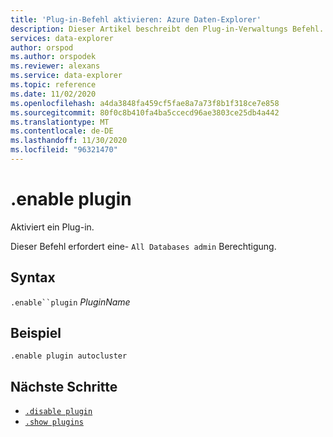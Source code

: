```yaml
---
title: 'Plug-in-Befehl aktivieren: Azure Daten-Explorer'
description: Dieser Artikel beschreibt den Plug-in-Verwaltungs Befehl. Aktivieren Sie das Plug-in in Daten-Explorer Azure
services: data-explorer
author: orspod
ms.author: orspodek
ms.reviewer: alexans
ms.service: data-explorer
ms.topic: reference
ms.date: 11/02/2020
ms.openlocfilehash: a4da3848fa459cf5fae8a7a73f8b1f318ce7e858
ms.sourcegitcommit: 80f0c8b410fa4ba5ccecd96ae3803ce25db4a442
ms.translationtype: MT
ms.contentlocale: de-DE
ms.lasthandoff: 11/30/2020
ms.locfileid: "96321470"
---
```

# <a name="enable-plugin"></a>.enable plugin

Aktiviert ein Plug-in.

Dieser Befehl erfordert eine- `All Databases admin` Berechtigung.

## <a name="syntax"></a>Syntax

`.enable``plugin` *PluginName*

## <a name="example"></a>Beispiel

<!-- csl -->
```kusto
.enable plugin autocluster
``` 

## <a name="next-steps"></a>Nächste Schritte

* [`.disable plugin`](disable-plugin.md)
* [`.show plugins`](show-plugins.md)

